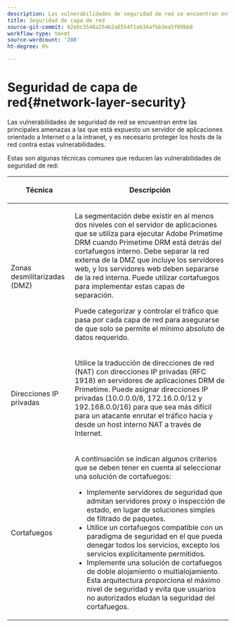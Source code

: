 ```yaml
---
description: Las vulnerabilidades de seguridad de red se encuentran entre las principales amenazas a las que está expuesto un servidor de aplicaciones orientado a Internet o a la intranet, y es necesario proteger los hosts de la red contra estas vulnerabilidades.
title: Seguridad de capa de red
source-git-commit: 02ebc3548a254b2a6554f1ab34afbb3ea5f09bb8
workflow-type: tm+mt
source-wordcount: '280'
ht-degree: 0%

---
```


# Seguridad de capa de red{#network-layer-security}

Las vulnerabilidades de seguridad de red se encuentran entre las principales amenazas a las que está expuesto un servidor de aplicaciones orientado a Internet o a la intranet, y es necesario proteger los hosts de la red contra estas vulnerabilidades.

Estas son algunas técnicas comunes que reducen las vulnerabilidades de seguridad de red:

<table frame="all" colsep="1" rowsep="1" class="+ topic/table adobe-d/table " id="table_djf_lhz_n4"> 
 <thead class="- topic/thead "> 
  <tr rowsep="1" class="- topic/row "> 
   <th colname="1" class="- topic/entry entry"> <p class="- topic/p ">Técnica </p> </th> 
   <th colname="2" class="- topic/entry entry"> <p class="- topic/p ">Descripción </p> </th> 
  </tr> 
 </thead>
 <tbody class="- topic/tbody "> 
  <tr rowsep="1" class="- topic/row "> 
   <td colname="1" class="- topic/entry "> <p class="- topic/p ">Zonas desmilitarizadas (DMZ) </p> </td> 
   <td colname="2" class="- topic/entry "> <p class="- topic/p ">La segmentación debe existir en al menos dos niveles con el servidor de aplicaciones que se utiliza para ejecutar Adobe Primetime DRM cuando Primetime DRM está detrás del cortafuegos interno. Debe separar la red externa de la DMZ que incluye los servidores web, y los servidores web deben separarse de la red interna. Puede utilizar cortafuegos para implementar estas capas de separación. </p> <p>Puede categorizar y controlar el tráfico que pasa por cada capa de red para asegurarse de que solo se permite el mínimo absoluto de datos requerido. </p> </td> 
  </tr> 
  <tr rowsep="1" class="- topic/row "> 
   <td colname="1" class="- topic/entry "> <p class="- topic/p ">Direcciones IP privadas </p> </td> 
   <td colname="2" class="- topic/entry "> <p class="- topic/p ">Utilice la traducción de direcciones de red (NAT) con direcciones IP privadas (RFC 1918) en servidores de aplicaciones DRM de Primetime. Puede asignar direcciones IP privadas (10.0.0.0/8, 172.16.0.0/12 y 192.168.0.0/16) para que sea más difícil para un atacante enrutar el tráfico hacia y desde un host interno NAT a través de Internet. </p> </td> 
  </tr> 
  <tr rowsep="0" class="- topic/row "> 
   <td colname="1" class="- topic/entry "> <p class="- topic/p ">Cortafuegos </p> </td> 
   <td colname="2" class="- topic/entry "> <p class="- topic/p ">A continuación se indican algunos criterios que se deben tener en cuenta al seleccionar una solución de cortafuegos: </p> <p class="- topic/p "> 
     <ul class="- topic/ul " id="ul_wjf_lhz_n4"> 
      <li class="- topic/li " id="li_A620D0B635384590BA7804F9720D04D0">Implemente servidores de seguridad que admitan servidores proxy o inspección de estado, en lugar de soluciones simples de filtrado de paquetes. </li> 
      <li class="- topic/li " id="li_3E4F814A30C047539185C23F4F57C282">Utilice un cortafuegos compatible con un paradigma de seguridad en el que pueda denegar todos los servicios, excepto los servicios explícitamente permitidos. </li> 
      <li class="- topic/li " id="li_96160B3F14C4425397F017AF93FABE32">Implemente una solución de cortafuegos de doble alojamiento o multialojamiento. Esta arquitectura proporciona el máximo nivel de seguridad y evita que usuarios no autorizados eludan la seguridad del cortafuegos. </li> 
     </ul> </p> </td> 
  </tr> 
 </tbody> 
</table>
